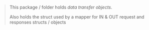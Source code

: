 > This package / folder holds *data transfer objects*.
> 
> Also holds the struct used by a mapper for IN & OUT request and responses structs / objects